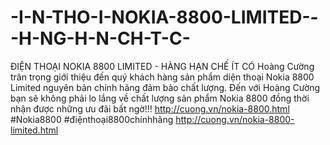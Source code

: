 # -I-N-THO-I-NOKIA-8800-LIMITED---H-NG-H-N-CH-T-C-
ĐIỆN THOẠI NOKIA 8800 LIMITED - HÀNG HẠN CHẾ ÍT CÓ Hoàng Cường trân trọng giới thiệu đến quý khách hàng sản phẩm diện thoại Nokia 8800 Limited nguyên bản chính hãng đảm bảo chất lượng.  Đến với Hoàng Cường bạn sẽ không phải lo lắng về chất lượng sản phẩm Nokia 8800 đồng thời nhận được những ưu đãi bất ngờ!!! http://cuong.vn/nokia-8800.html #Nokia8800 #điệnthoại8800chínhhãng  http://cuong.vn/nokia-8800-limited.html
